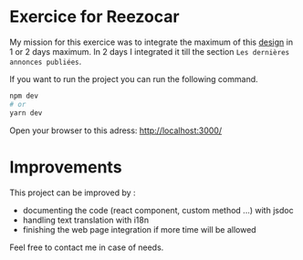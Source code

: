 # Exercice for Reezocar

My mission for this exercice was to integrate the maximum of this [design](https://www.figma.com/file/sBiTPmzMVssXByaAUFtfHd/MR-Test?node-id=0%3A1) in 1 or 2 days maximum. In 2 days I integrated it till the section `Les dernières annonces publiées`.

If you want to run the project you can run the following command.

```bash
npm dev
# or
yarn dev
```

Open your browser to this adress: [http://localhost:3000/](http://localhost:3000/)

# Improvements

This project can be improved by :

- documenting the code (react component, custom method ...) with jsdoc
- handling text translation with i18n
- finishing the web page integration if more time will be allowed

Feel free to contact me in case of needs.
